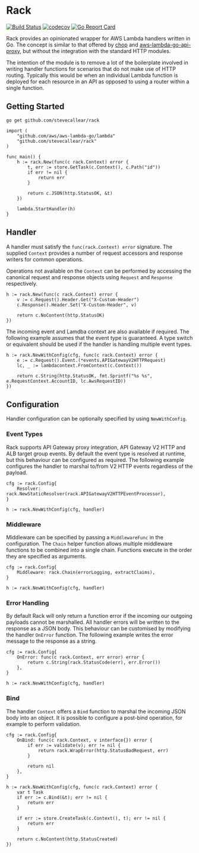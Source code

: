 # Rack
[![Build Status](https://github.com/stevecallear/rack/actions/workflows/build.yml/badge.svg)](https://github.com/stevecallear/rack/actions/workflows/build.yml)
[![codecov](https://codecov.io/gh/stevecallear/rack/branch/master/graph/badge.svg)](https://codecov.io/gh/stevecallear/rack)
[![Go Report Card](https://goreportcard.com/badge/github.com/stevecallear/rack)](https://goreportcard.com/report/github.com/stevecallear/rack)

Rack provides an opinionated wrapper for AWS Lambda handlers written in Go. The concept is similar to that offered by [chop](https://github.com/stevecallear/chop) and [aws-lambda-go-api-proxy](https://github.com/awslabs/aws-lambda-go-api-proxy), but without the integration with the standard HTTP modules.

The intention of the module is to remove a lot of the boilerplate involved in writing handler functions for scenarios that do not make use of HTTP routing. Typically this would be when an individual Lambda function is deployed for each resource in an API as opposed to using a router within a single function.

## Getting Started
```
go get github.com/stevecallear/rack
```

```
import (
    "github.com/aws/aws-lambda-go/lambda"
	"github.com/stevecallear/rack"
)

func main() {
    h := rack.New(func(c rack.Context) error {
		t, err := store.GetTask(c.Context(), c.Path("id"))
		if err != nil {
			return err
		}

		return c.JSON(http.StatusOK, &t)
	})

    lambda.StartHandler(h)
}
```

## Handler
A handler must satisfy the `func(rack.Context) error` signature. The supplied `Context` provides a number of request accessors and response writers for common operations. 

Operations not available on the `Context` can be performed by accessing the canonical request and response objects using `Request` and `Response` respectively.
```
h := rack.New(func(c rack.Context) error {
    v := c.Request().Header.Get("X-Custom-Header")
    c.Response().Header.Set("X-Custom-Header", v)

    return c.NoContent(http.StatusOK)
})
```

The incoming event and Lamdba context are also available if required. The following example assumes that the event type is guaranteed. A type switch or equivalent should be used if the handler is handling multiple event types.
```
h := rack.NewWithConfig(cfg, func(c rack.Context) error {
    e := c.Request().Event.(*events.APIGatewayV2HTTPRequest)
    lc, _ := lambdacontext.FromContext(c.Context())

    return c.String(http.StatusOK, fmt.Sprintf("%s %s", e.RequestContext.AccountID, lc.AwsRequestID))
})
```

## Configuration
Handler configuration can be optionally specified by using `NewWithConfig`.

### Event Types
Rack supports API Gateway proxy integration, API Gateway V2 HTTP and ALB target group events. By default the event type is resolved at runtime, but this behaviour can be configured as required. The following example configures the handler to marshal to/from V2 HTTP events regardless of the payload.
```
cfg := rack.Config{
    Resolver:   rack.NewStaticResolver(rack.APIGatewayV2HTTPEventProcessor),
}

h := rack.NewWithConfig(cfg, handler)
```

### Middleware
Middleware can be specified by passing a `MiddlewareFunc` in the configuration. The `Chain` helper function allows multiple middleware functions to be combined into a single chain. Functions execute in the order they are specified as arguments.
```
cfg := rack.Config{
    Middleware: rack.Chain(errorLogging, extractClaims),
}

h := rack.NewWithConfig(cfg, handler)
```

### Error Handling
By default Rack will only return a function error if the incoming our outgoing payloads cannot be marshalled. All handler errors will be written to the response as a JSON body. This behaviour can be customised by modifying the handler `OnError` function. The following example writes the error message to the response as a string.
```
cfg := rack.Config{
    OnError: func(c rack.Context, err error) error {
        return c.String(rack.StatusCode(err), err.Error())
    },
}

h := rack.NewWithConfig(cfg, handler)
```

### Bind
The handler `Context` offers a `Bind` function to marshal the incoming JSON body into an object. It is possible to configure a post-bind operation, for example to perform validation.
```
cfg := rack.Config{
    OnBind: func(c rack.Context, v interface{}) error {
        if err := validate(v); err != nil {
            return rack.WrapError(http.StatusBadRequest, err)
        }

        return nil
    },
}

h := rack.NewWithConfig(cfg, func(c rack.Context) error {
    var t Task
    if err := c.Bind(&t); err != nil {
        return err
    }

    if err := store.CreateTask(c.Context(), t); err != nil {
        return err
    }

    return c.NoContent(http.StatusCreated)
})
```
